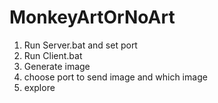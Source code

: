 # MonkeyArtOrNoArt

1) Run Server.bat and set port
2) Run Client.bat
3) Generate image
4) choose port to send image and which image
5) explore
